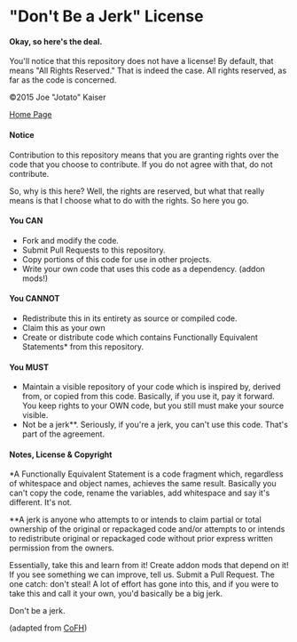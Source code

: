 "Don't Be a Jerk" License 
====================================
#### Okay, so here's the deal.

You'll notice that this repository does not have a license! By default, that means "All Rights Reserved." That is indeed the case. All rights reserved, as far as the code is concerned.

©2015 Joe "Jotato" Kaiser

[Home Page](http://www.curse.com/mc-mods/minecraft/231935-practicalities)

#### Notice

Contribution to this repository means that you are granting rights over the code that you choose to contribute. If you do not agree with that, do not contribute.

So, why is this here? Well, the rights are reserved, but what that really means is that I choose what to do with the rights. So here you go.

#### You CAN
- Fork and modify the code.
- Submit Pull Requests to this repository.
- Copy portions of this code for use in other projects.
- Write your own code that uses this code as a dependency. (addon mods!)

#### You CANNOT
- Redistribute this in its entirety as source or compiled code.
- Claim this as your own
- Create or distribute code which contains Functionally Equivalent Statements* from this repository.

#### You MUST
- Maintain a visible repository of your code which is inspired by, derived from, or copied from this code. Basically, if you use it, pay it forward. You keep rights to your OWN code, but you still must make your source visible.
- Not be a jerk**. Seriously, if you're a jerk, you can't use this code. That's part of the agreement.

#### Notes, License & Copyright

*A Functionally Equivalent Statement is a code fragment which, regardless of whitespace and object names, achieves the same result. Basically you can't copy the code, rename the variables, add whitespace and say it's different. It's not.

**A jerk is anyone who attempts to or intends to claim partial or total ownership of the original or repackaged code and/or attempts to or intends to redistribute original or repackaged code without prior express written permission from the owners.

Essentially, take this and learn from it! Create addon mods that depend on it! If you see something we can improve, tell us. Submit a Pull Request. The one catch: don't steal! A lot of effort has gone into this, and if you were to take this and call it your own, you'd basically be a big jerk.

Don't be a jerk.

(adapted from [CoFH](https://raw.githubusercontent.com/CoFH/CoFHCore/4db672b1088f753de41b5b617e8131c7e9794d3f/README.md))
